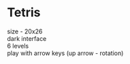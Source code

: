 # Tetris

size - 20x26 <br />
dark interface <br />
6 levels <br />
play with arrow keys (up arrow - rotation)
